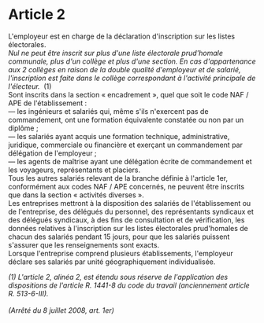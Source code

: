 # Article 2

  
L'employeur est en charge de la déclaration d'inscription sur les listes électorales.   
*Nul ne peut être inscrit sur plus d'une liste électorale prud'homale communale, plus d'un collège et plus d'une section. En cas d'appartenance aux 2 collèges en raison de la double qualité d'employeur et de salarié, l'inscription est faite dans le collège correspondant à l'activité principale de l'électeur.*  (1)   
Sont inscrits dans la section « encadrement », quel que soit le code NAF / APE de l'établissement :   
― les ingénieurs et salariés qui, même s'ils n'exercent pas de commandement, ont une formation équivalente constatée ou non par un diplôme ;   
― les salariés ayant acquis une formation technique, administrative, juridique, commerciale ou financière et exerçant un commandement par délégation de l'employeur ;   
― les agents de maîtrise ayant une délégation écrite de commandement et les voyageurs, représentants et placiers.   
Tous les autres salariés relevant de la branche définie à l'article 1er, conformément aux codes NAF / APE concernés, ne peuvent être inscrits que dans la section « activités diverses ».   
Les entreprises mettront à la disposition des salariés de l'établissement ou de l'entreprise, des délégués du personnel, des représentants syndicaux et des délégués syndicaux, à des fins de consultation et de vérification, les données relatives à l'inscription sur les listes électorales prud'homales de chacun des salariés pendant 15 jours, pour que les salariés puissent s'assurer que les renseignements sont exacts.   
Lorsque l'entreprise comprend plusieurs établissements, l'employeur déclare ses salariés par unité géographiquement individualisée.

 *(1) L'article 2, alinéa 2, est étendu sous réserve de l'application des dispositions de l'article R. 1441-8 du code du travail (anciennement article R. 513-6-III).  
    
(Arrêté du 8 juillet 2008, art. 1er)*


